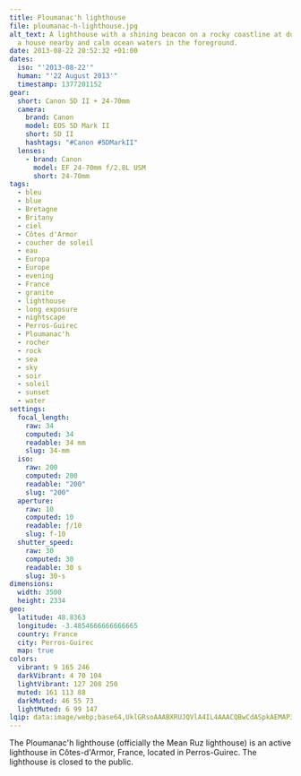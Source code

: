 ```yaml
---
title: Ploumanac'h lighthouse
file: ploumanac-h-lighthouse.jpg
alt_text: A lighthouse with a shining beacon on a rocky coastline at dusk, with
  a house nearby and calm ocean waters in the foreground.
date: 2013-08-22 20:52:32 +01:00
dates:
  iso: "'2013-08-22'"
  human: "'22 August 2013'"
  timestamp: 1377201152
gear:
  short: Canon 5D II + 24-70mm
  camera:
    brand: Canon
    model: EOS 5D Mark II
    short: 5D II
    hashtags: "#Canon #5DMarkII"
  lenses:
    - brand: Canon
      model: EF 24-70mm f/2.8L USM
      short: 24-70mm
tags:
  - bleu
  - blue
  - Bretagne
  - Britany
  - ciel
  - Côtes d'Armor
  - coucher de soleil
  - eau
  - Europa
  - Europe
  - evening
  - France
  - granite
  - lighthouse
  - long exposure
  - nightscape
  - Perros-Guirec
  - Ploumanac'h
  - rocher
  - rock
  - sea
  - sky
  - soir
  - soleil
  - sunset
  - water
settings:
  focal_length:
    raw: 34
    computed: 34
    readable: 34 mm
    slug: 34-mm
  iso:
    raw: 200
    computed: 200
    readable: "200"
    slug: "200"
  aperture:
    raw: 10
    computed: 10
    readable: ƒ/10
    slug: f-10
  shutter_speed:
    raw: 30
    computed: 30
    readable: 30 s
    slug: 30-s
dimensions:
  width: 3500
  height: 2334
geo:
  latitude: 48.8363
  longitude: -3.4854666666666665
  country: France
  city: Perros-Guirec
  map: true
colors:
  vibrant: 9 165 246
  darkVibrant: 4 70 104
  lightVibrant: 127 208 250
  muted: 161 113 88
  darkMuted: 46 55 73
  lightMuted: 6 99 147
lqip: data:image/webp;base64,UklGRsoAAABXRUJQVlA4IL4AAACQBwCdASpkAEMAP3GszGC7uDOvqFHLY3AuCWMAznQa43wpP1VMh0OgQDaM7W/rYcWValHvGXYitOMqI6xMql+uEeLd0OAA/ux8AQpoo+4erlU5iF7lEGmMDKLI22rD756kK+fWqS1lYcMDsmgkrwyaH2LGM/ksnUAKQxb2ULa4cO1XSn1Xpqsg9qw5UjT/S7rYJD1Yszob1ilV+TB049pAeoY31lREyoz6IBhY35OoAXEzSf3CSA2xZnSqGIAA
---
```


The Ploumanac'h lighthouse (officially the Mean Ruz lighthouse) is an active lighthouse in Côtes-d'Armor, France, located in Perros-Guirec. The lighthouse is closed to the public.
